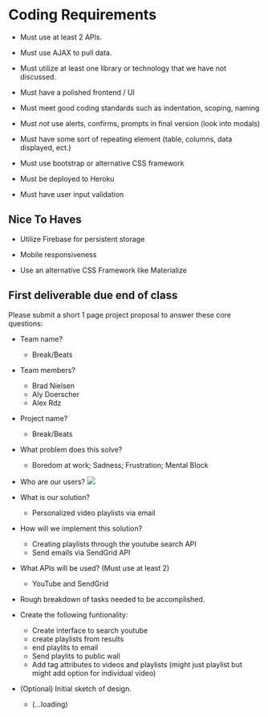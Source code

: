 # Coding Requirements

- Must use at least 2 APIs.

- Must use AJAX to pull data.

- Must utilize at least one library or technology that we have not discussed.

- Must have a polished frontend / UI

- Must meet good coding standards such as indentation, scoping, naming

- Must *not* use alerts, confirms, prompts in final version (look into modals)

- Must have some sort of repeating element (table, columns, data displayed, ect.)

- Must use bootstrap or alternative CSS framework

- Must be deployed to Heroku

- Must have user input validation

## Nice To Haves

- Utilize Firebase for persistent storage

- Mobile responsiveness

- Use an alternative CSS Framework like Materialize

## First deliverable due end of class

Please submit a short 1 page project proposal to answer these core questions:

- Team name?
  - Break/Beats

- Team members?
    - Brad Nielsen
    - Aly Doerscher
    - Alex Rdz
- Project name?
   - Break/Beats

- What problem does this solve?
    - Boredom at work; Sadness; Frustration; Mental Block
- Who are our users?
  ![](https://youtu.be/74BzSTQCl_c?t=9s)

- What is our solution?
  - Personalized video playlists via email 

- How will we implement this solution?
    - Creating playlists through the youtube search API
    - Send emails via SendGrid API

- What APIs will be used? (Must use at least 2)
    - YouTube and SendGrid

- Rough breakdown of tasks needed to be accomplished.
 - Create the following funtionality:   
      - Create interface to search youtube
      - create playlists from results
      - end playlits to email
      - Send playlits to public wall
      - Add tag attributes to videos and playlists (might just playlist but might add option for individual video) 
      



- (Optional) Initial sketch of design.
  -  (...loading)
